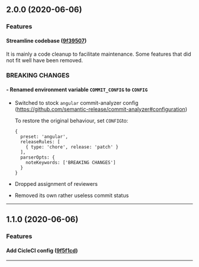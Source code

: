 ## 2.0.0 (2020-06-06)

### Features


#### Streamline codebase ([9f39507](https://github.com/scherermichael/conventional-mergebot/commit/9f39507))

It is mainly a code cleanup to facilitate maintenance. Some features that did not fit well have been removed.


### BREAKING CHANGES

#### - Renamed environment variable `COMMIT_CONFIG` to `CONFIG`

- Switched to stock `angular` commit-analyzer config (https://github.com/semantic-release/commit-analyzer#configuration)

    To restore the original behaviour, set `CONFIG`to:

    ```
    {
      preset: 'angular',
      releaseRules: [
        { type: 'chore', release: 'patch' }
      ],
      parserOpts: {
        noteKeywords: ['BREAKING CHANGES']
      }
    }
    ```

- Dropped assignment of reviewers

- Removed its own rather useless commit status

---

## 1.1.0 (2020-06-06)

### Features


#### Add CicleCI config ([9f5f1cd](https://github.com/scherermichael/conventional-mergebot/commit/9f5f1cd))



---
